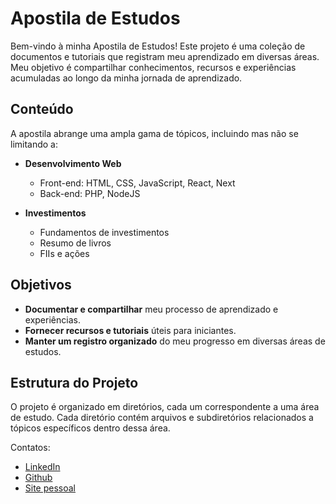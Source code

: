 # Apostila de Estudos

Bem-vindo à minha Apostila de Estudos! Este projeto é uma coleção de documentos e tutoriais que registram meu aprendizado em diversas áreas. Meu objetivo é compartilhar conhecimentos, recursos e experiências acumuladas ao longo da minha jornada de aprendizado.

## Conteúdo

A apostila abrange uma ampla gama de tópicos, incluindo mas não se limitando a:

- **Desenvolvimento Web**
  - Front-end: HTML, CSS, JavaScript, React, Next
  - Back-end: PHP, NodeJS

- **Investimentos**
  - Fundamentos de investimentos
  - Resumo de livros
  - FIIs e ações

## Objetivos

- **Documentar e compartilhar** meu processo de aprendizado e experiências.
- **Fornecer recursos e tutoriais** úteis para iniciantes.
- **Manter um registro organizado** do meu progresso em diversas áreas de estudos.

## Estrutura do Projeto

O projeto é organizado em diretórios, cada um correspondente a uma área de estudo. Cada diretório contém arquivos e subdiretórios relacionados a tópicos específicos dentro dessa área.

Contatos:

* [LinkedIn](https://www.linkedin.com/in/tiago-lopes-7ab0b71a4)
* [Github](https://github.com/Tiago0Br)
* [Site pessoal](https://tiagolopes.vercel.app)
